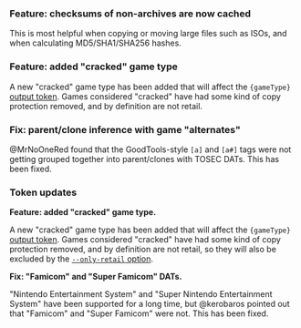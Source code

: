 ### Feature: checksums of non-archives are now cached

This is most helpful when copying or moving large files such as ISOs, and when calculating MD5/SHA1/SHA256 hashes.

### Feature: added "cracked" game type

A new "cracked" game type has been added that will affect the `{gameType}` [output token](https://igir.io/output/tokens/). Games considered "cracked" have had some kind of copy protection removed, and by definition are not retail.

### Fix: parent/clone inference with game "alternates"

@MrNoOneRed found that the GoodTools-style `[a]` and `[a#]` tags were not getting grouped together into parent/clones with TOSEC DATs. This has been fixed.

### Token updates

**Feature: added "cracked" game type.**

A new "cracked" game type has been added that will affect the `{gameType}` [output token](https://igir.io/output/tokens/). Games considered "cracked" have had some kind of copy protection removed, and by definition are not retail, so they will also be excluded by the [`--only-retail` option](https://igir.io/roms/filtering-preferences/#only-retail).

**Fix: "Famicom" and "Super Famicom" DATs.**

"Nintendo Entertainment System" and "Super Nintendo Entertainment System" have been supported for a long time, but @kerobaros pointed out that "Famicom" and "Super Famicom" were not. This has been fixed.
<!--stackedit_data:
eyJoaXN0b3J5IjpbMTY4Mzg4MDY0MCwtMTAyMTAwOTE3NCwtMT
k0NDQ2ODg4MywtMTg0MzExNzQxN119
-->